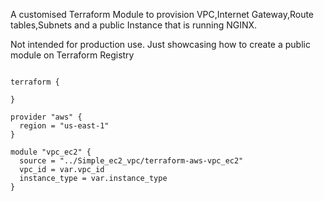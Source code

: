 A customised Terraform Module to provision VPC,Internet Gateway,Route tables,Subnets and a public Instance that is running NGINX.

Not intended for production use. Just showcasing how to create a public module on Terraform Registry

```hcl

terraform {

}

provider "aws" {
  region = "us-east-1"
}

module "vpc_ec2" {
  source = "../Simple_ec2_vpc/terraform-aws-vpc_ec2"
  vpc_id = var.vpc_id
  instance_type = var.instance_type
}

```